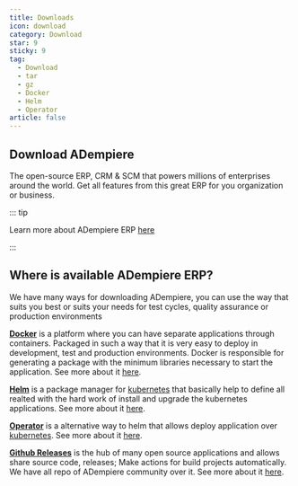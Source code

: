 ```yaml
---
title: Downloads
icon: download
category: Download
star: 9
sticky: 9
tag:
  - Download
  - tar
  - gz
  - Docker
  - Helm
  - Operator
article: false
---
```


## Download ADempiere

The open-source ERP, CRM & SCM that powers millions of enterprises around the world. Get all features from this great ERP for you organization or business.

::: tip

Learn more about ADempiere ERP [here](../docs)

:::

## Where is available ADempiere ERP?

We have many ways for downloading ADempiere, you can use the way that suits you best or suits your needs for test cycles, quality assurance or production environments

[**Docker**](https://www.docker.com/) is a platform where you can have separate applications through containers. Packaged in such a way that it is very easy to deploy in development, test and production environments. Docker is responsible for generating a package with the minimum libraries necessary to start the application. See more about it [here](docker.md).

[**Helm**](https://helm.sh/) is a package manager for [kubernetes](https://kubernetes.io/) that basically help to define all realted with the hard work of install and upgrade the kubernetes applications. See more about it [here](helm.md).

[**Operator**](https://operatorhub.io/) is a alternative way to helm that allows deploy application over [kubernetes](https://kubernetes.io/). See more about it [here](operator.md).

[**Github Releases**](https://github.com/adempiere) is the hub of many open source applications and allows share source code, releases; Make actions for build projects automatically. We have all repo of ADempiere community over it. See more about it [here](binary.md).
